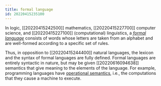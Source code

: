 ```yaml
---
title: formal language
id: 20220415235100
---
```


In logic, [[20220415242500]] mathematics, [[20220415227700]] computer science, and [[20220415227100]] (computational) linguistics, a [*formal language*](https://en.wikipedia.org/wiki/Formal_language) consists of words whose letters are taken from an alphabet and are well-formed according to a specific set of rules.

Thus, in opposition to [[20220415244400]] natural languages, the lexicon and the syntax of formal languages are fully defined.  Formal languages are entirely syntactic in nature, but may be given [[20220616094638]] semantics that give meaning to the elements of the language.  For example, programming languages have [operational semantics](https://en.wikipedia.org/wiki/Operational_semantics), i.e., the computations that they cause a machine to execute.
